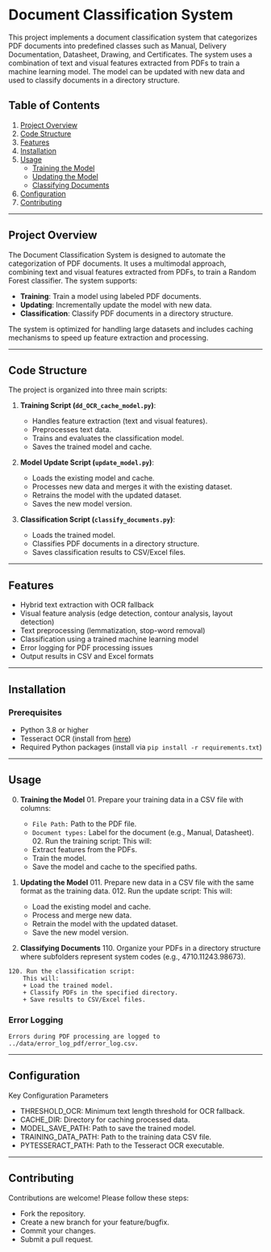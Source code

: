 # Document Classification System

This project implements a document classification system that categorizes PDF documents into predefined classes such as Manual, Delivery Documentation, Datasheet, Drawing, and Certificates. The system uses a combination of text and visual features extracted from PDFs to train a machine learning model. The model can be updated with new data and used to classify documents in a directory structure.

## Table of Contents

1. [Project Overview](#project-overview)
2. [Code Structure](#code-structure)
3. [Features](#Features)
4. [Installation](#installation)
5. [Usage](#usage)
   - [Training the Model](#training-the-model)
   - [Updating the Model](#updating-the-model)
   - [Classifying Documents](#classifying-documents)
6. [Configuration](#configuration)
7. [Contributing](#contributing)

---

## Project Overview

The Document Classification System is designed to automate the categorization of PDF documents. It uses a multimodal approach, combining text and visual features extracted from PDFs, to train a Random Forest classifier. The system supports:

- **Training**: Train a model using labeled PDF documents.
- **Updating**: Incrementally update the model with new data.
- **Classification**: Classify PDF documents in a directory structure.

The system is optimized for handling large datasets and includes caching mechanisms to speed up feature extraction and processing.

---

## Code Structure

The project is organized into three main scripts:

1. **Training Script (`dd_OCR_cache_model.py`)**:
   - Handles feature extraction (text and visual features).
   - Preprocesses text data.
   - Trains and evaluates the classification model.
   - Saves the trained model and cache.

2. **Model Update Script (`update_model.py`)**:
   - Loads the existing model and cache.
   - Processes new data and merges it with the existing dataset.
   - Retrains the model with the updated dataset.
   - Saves the new model version.

3. **Classification Script (`classify_documents.py`)**:
   - Loads the trained model.
   - Classifies PDF documents in a directory structure.
   - Saves classification results to CSV/Excel files.

---
## Features
- Hybrid text extraction with OCR fallback
- Visual feature analysis (edge detection, contour analysis, layout detection)
- Text preprocessing (lemmatization, stop-word removal)
- Classification using a trained machine learning model
- Error logging for PDF processing issues
- Output results in CSV and Excel formats

---

## Installation

### Prerequisites

- Python 3.8 or higher
- Tesseract OCR (install from [here](https://github.com/tesseract-ocr/tesseract))
- Required Python packages (install via `pip install -r requirements.txt`)

---

## Usage

000. **Training the Model**
    01. Prepare your training data in a CSV file with columns:
        + `File Path:` Path to the PDF file.
        + `Document types:` Label for the document (e.g., Manual, Datasheet).
    02. Run the training script:
        This will:
        + Extract features from the PDFs.
        + Train the model.
        + Save the model and cache to the specified paths.

010. **Updating the Model**
    011. Prepare new data in a CSV file with the same format as the training data.
    012. Run the update script:
        This will:
        + Load the existing model and cache.
        + Process and merge new data.
        + Retrain the model with the updated dataset.
        + Save the new model version.

100. **Classifying Documents**
    110. Organize your PDFs in a directory structure where subfolders represent system codes (e.g., 4710.11243.98673).

    120. Run the classification script:
        This will:
        + Load the trained model.
        + Classify PDFs in the specified directory.
        + Save results to CSV/Excel files.

### Error Logging
    Errors during PDF processing are logged to ../data/error_log_pdf/error_log.csv.

---

## Configuration
Key Configuration Parameters
- THRESHOLD_OCR: Minimum text length threshold for OCR fallback.
- CACHE_DIR: Directory for caching processed data.
- MODEL_SAVE_PATH: Path to save the trained model.
- TRAINING_DATA_PATH: Path to the training data CSV file.
- PYTESSERACT_PATH: Path to the Tesseract OCR executable.

---

## Contributing

Contributions are welcome! Please follow these steps:
- Fork the repository.
- Create a new branch for your feature/bugfix.
- Commit your changes.
- Submit a pull request.